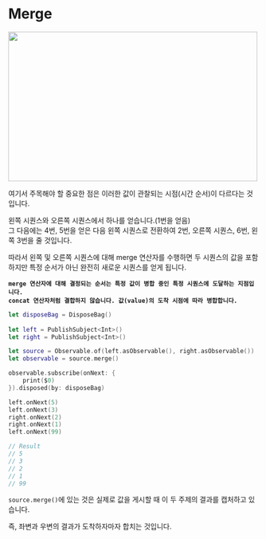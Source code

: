 # Merge

<img src = "https://user-images.githubusercontent.com/92699723/198046659-7e15c8ef-b5aa-4522-a780-dd7be6a631c7.png" width="500" height="300">

여기서 주목해야 할 중요한 점은 이러한 값이 관찰되는 시점(시간 순서)이 다르다는 것입니다.

왼쪽 시퀀스와 오른쪽 시퀀스에서 하나를 얻습니다.(1번을 얻음)   
그 다음에는 4번, 5번을 얻은 다음 왼쪽 시퀀스로 전환하여 2번, 오른쪽 시퀀스, 6번, 왼쪽 3번을 줄 것입니다.

따라서 왼쪽 및 오른쪽 시퀀스에 대해 merge 연산자를 수행하면 두 시퀀스의 값을 포함하지만 특정 순서가 아닌 완전히 새로운 시퀀스를 얻게 됩니다.

**`merge 연산자에 대해 결정되는 순서는 특정 값이 병합 중인 특정 시퀀스에 도달하는 지점입니다.`**   
**`concat 연산자처럼 결합하지 않습니다. 값(value)의 도착 시점에 따라 병합합니다.`**

```Swift
let disposeBag = DisposeBag()
        
let left = PublishSubject<Int>()
let right = PublishSubject<Int>()

let source = Observable.of(left.asObservable(), right.asObservable())
let observable = source.merge()

observable.subscribe(onNext: {
    print($0)
}).disposed(by: disposeBag)

left.onNext(5)
left.onNext(3)
right.onNext(2)
right.onNext(1)
left.onNext(99)

// Result
// 5
// 3
// 2
// 1
// 99
```
`source.merge()`에 있는 것은 실제로 값을 게시할 때 이 두 주제의 결과를 캡처하고 있습니다.

즉, 좌변과 우변의 결과가 도착하자마자 합치는 것입니다.